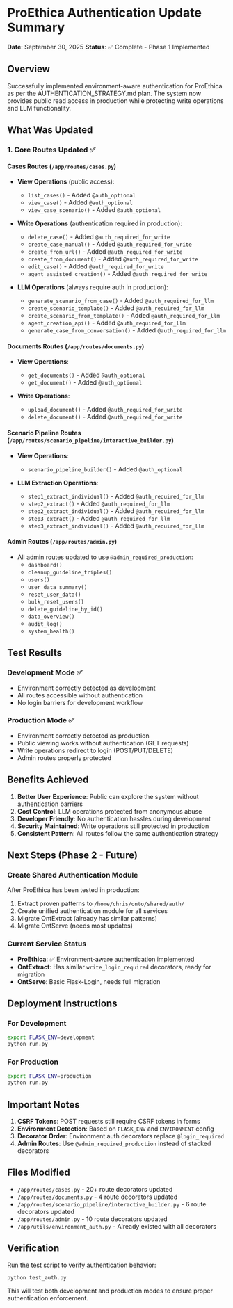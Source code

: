 # ProEthica Authentication Update Summary

**Date**: September 30, 2025
**Status**: ✅ Complete - Phase 1 Implemented

## Overview
Successfully implemented environment-aware authentication for ProEthica as per the AUTHENTICATION_STRATEGY.md plan. The system now provides public read access in production while protecting write operations and LLM functionality.

## What Was Updated

### 1. Core Routes Updated ✅

#### Cases Routes (`/app/routes/cases.py`)
- **View Operations** (public access):
  - `list_cases()` - Added `@auth_optional`
  - `view_case()` - Added `@auth_optional`
  - `view_case_scenario()` - Added `@auth_optional`

- **Write Operations** (authentication required in production):
  - `delete_case()` - Added `@auth_required_for_write`
  - `create_case_manual()` - Added `@auth_required_for_write`
  - `create_from_url()` - Added `@auth_required_for_write`
  - `create_from_document()` - Added `@auth_required_for_write`
  - `edit_case()` - Added `@auth_required_for_write`
  - `agent_assisted_creation()` - Added `@auth_required_for_write`

- **LLM Operations** (always require auth in production):
  - `generate_scenario_from_case()` - Added `@auth_required_for_llm`
  - `create_scenario_template()` - Added `@auth_required_for_llm`
  - `create_scenario_from_template()` - Added `@auth_required_for_llm`
  - `agent_creation_api()` - Added `@auth_required_for_llm`
  - `generate_case_from_conversation()` - Added `@auth_required_for_llm`

#### Documents Routes (`/app/routes/documents.py`)
- **View Operations**:
  - `get_documents()` - Added `@auth_optional`
  - `get_document()` - Added `@auth_optional`

- **Write Operations**:
  - `upload_document()` - Added `@auth_required_for_write`
  - `delete_document()` - Added `@auth_required_for_write`

#### Scenario Pipeline Routes (`/app/routes/scenario_pipeline/interactive_builder.py`)
- **View Operations**:
  - `scenario_pipeline_builder()` - Added `@auth_optional`

- **LLM Extraction Operations**:
  - `step1_extract_individual()` - Added `@auth_required_for_llm`
  - `step2_extract()` - Added `@auth_required_for_llm`
  - `step2_extract_individual()` - Added `@auth_required_for_llm`
  - `step3_extract()` - Added `@auth_required_for_llm`
  - `step3_extract_individual()` - Added `@auth_required_for_llm`

#### Admin Routes (`/app/routes/admin.py`)
- All admin routes updated to use `@admin_required_production`:
  - `dashboard()`
  - `cleanup_guideline_triples()`
  - `users()`
  - `user_data_summary()`
  - `reset_user_data()`
  - `bulk_reset_users()`
  - `delete_guideline_by_id()`
  - `data_overview()`
  - `audit_log()`
  - `system_health()`

## Test Results

### Development Mode ✅
- Environment correctly detected as development
- All routes accessible without authentication
- No login barriers for development workflow

### Production Mode ✅
- Environment correctly detected as production
- Public viewing works without authentication (GET requests)
- Write operations redirect to login (POST/PUT/DELETE)
- Admin routes properly protected

## Benefits Achieved

1. **Better User Experience**: Public can explore the system without authentication barriers
2. **Cost Control**: LLM operations protected from anonymous abuse
3. **Developer Friendly**: No authentication hassles during development
4. **Security Maintained**: Write operations still protected in production
5. **Consistent Pattern**: All routes follow the same authentication strategy

## Next Steps (Phase 2 - Future)

### Create Shared Authentication Module
After ProEthica has been tested in production:

1. Extract proven patterns to `/home/chris/onto/shared/auth/`
2. Create unified authentication module for all services
3. Migrate OntExtract (already has similar patterns)
4. Migrate OntServe (needs most updates)

### Current Service Status
- **ProEthica**: ✅ Environment-aware authentication implemented
- **OntExtract**: Has similar `write_login_required` decorators, ready for migration
- **OntServe**: Basic Flask-Login, needs full migration

## Deployment Instructions

### For Development
```bash
export FLASK_ENV=development
python run.py
```

### For Production
```bash
export FLASK_ENV=production
python run.py
```

## Important Notes

1. **CSRF Tokens**: POST requests still require CSRF tokens in forms
2. **Environment Detection**: Based on `FLASK_ENV` and `ENVIRONMENT` config
3. **Decorator Order**: Environment auth decorators replace `@login_required`
4. **Admin Routes**: Use `@admin_required_production` instead of stacked decorators

## Files Modified

- `/app/routes/cases.py` - 20+ route decorators updated
- `/app/routes/documents.py` - 4 route decorators updated
- `/app/routes/scenario_pipeline/interactive_builder.py` - 6 route decorators updated
- `/app/routes/admin.py` - 10 route decorators updated
- `/app/utils/environment_auth.py` - Already existed with all decorators

## Verification

Run the test script to verify authentication behavior:
```bash
python test_auth.py
```

This will test both development and production modes to ensure proper authentication enforcement.